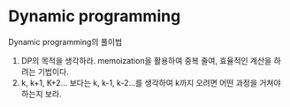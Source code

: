 # Dynamic programming

Dynamic programming의 풀이법

1. DP의 목적을 생각하라. memoization을 활용하여 중복 줄여, 효율적인 계산을 하려는 기법이다.
2. k, k+1, K+2... 보다는 k, k-1, k-2...를 생각하여 k까지 오려면 어떤 과정을 거쳐야 하는지 보라.
